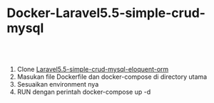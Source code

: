 # Docker-Laravel5.5-simple-crud-mysql
<br><br>
1. Clone <a href="https://github.com/kamilanindita/PHP-Laravel5.5-simple-crud-mysql-eloquent-orm">Laravel5.5-simple-crud-mysql-eloquent-orm</a> <br>
2. Masukan file Dockerfile dan docker-compose di directory utama <br>
3. Sesuaikan environment nya <br>
4. RUN dengan perintah docker-compose up -d
